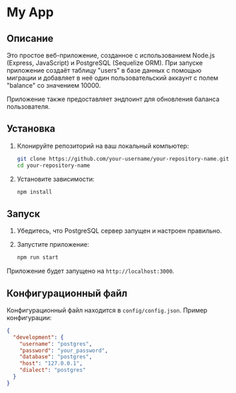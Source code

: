 # My App

## Описание

Это простое веб-приложение, созданное с использованием Node.js (Express, JavaScript) и PostgreSQL (Sequelize ORM). При запуске приложение создаёт таблицу "users" в базе данных с помощью миграции и добавляет в неё один пользовательский аккаунт с полем "balance" со значением 10000. 

Приложение также предоставляет эндпоинт для обновления баланса пользователя.

## Установка

1. Клонируйте репозиторий на ваш локальный компьютер:
    ```bash
    git clone https://github.com/your-username/your-repository-name.git
    cd your-repository-name
    ```

2. Установите зависимости:
    ```bash
    npm install
    ```

## Запуск

1. Убедитесь, что PostgreSQL сервер запущен и настроен правильно.

2. Запустите приложение:
    ```bash
    npm run start
    ```

Приложение будет запущено на `http://localhost:3000`.

## Конфигурационный файл

Конфигурационный файл находится в `config/config.json`. Пример конфигурации:

```json
{
  "development": {
    "username": "postgres",
    "password": "your_password",
    "database": "postgres",
    "host": "127.0.0.1",
    "dialect": "postgres"
  }
}
